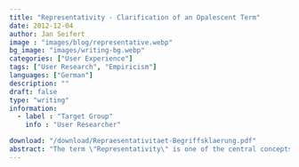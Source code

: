 ```yaml
---
title: "Representativity - Clarification of an Opalescent Term"
date: 2012-12-04
author: Jan Seifert
image : "images/blog/representative.webp"
bg_image: "images/writing-bg.webp"
categories: ["User Experience"]
tags: ["User Research", "Empiricism"]
languages: ["German"]
description: ""
draft: false
type: "writing"
information:
  - label : "Target Group"
    info : "User Researcher"

download: "/download/Repraesentativitaet-Begriffsklaerung.pdf" 
abstract: "The term \"Representativity\" is one of the central concepts in practical (market) research. At a first glance it seems easy the grasp. Looking closer doubt may creep in. The concept is more complicated than it seems. This is an attempt to shed some light on the issue."
---
```


